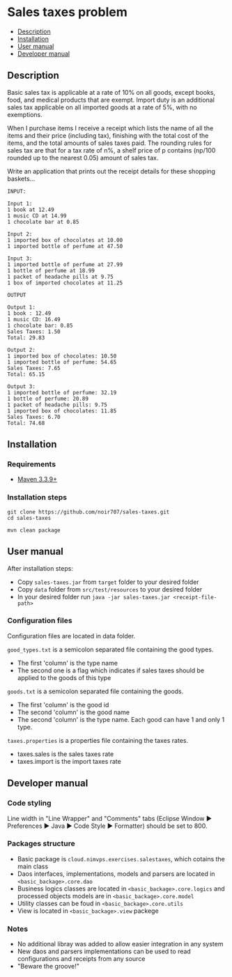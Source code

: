 # Sales taxes problem

- [Description](#description)
- [Installation](#installation)
- [User manual](#user-manual)
- [Developer manual](#developer-manual)

## Description

Basic sales tax is applicable at a rate of 10% on all goods, except books, food, and medical products that are exempt. Import duty is an additional sales tax applicable on all imported goods at a rate of 5%, with no exemptions.

When I purchase items I receive a receipt which lists the name of all the items and their price (including tax), finishing with the total cost of the items, and the total amounts of sales taxes paid. The rounding rules for sales tax are that for a tax rate of n%, a shelf price of p contains (np/100 rounded up to the nearest 0.05) amount of sales tax.

Write an application that prints out the receipt details for these shopping baskets...

```
INPUT:

Input 1:
1 book at 12.49
1 music CD at 14.99
1 chocolate bar at 0.85

Input 2:
1 imported box of chocolates at 10.00
1 imported bottle of perfume at 47.50

Input 3:
1 imported bottle of perfume at 27.99
1 bottle of perfume at 18.99
1 packet of headache pills at 9.75
1 box of imported chocolates at 11.25
```

```
OUTPUT

Output 1:
1 book : 12.49
1 music CD: 16.49
1 chocolate bar: 0.85
Sales Taxes: 1.50
Total: 29.83

Output 2:
1 imported box of chocolates: 10.50
1 imported bottle of perfume: 54.65
Sales Taxes: 7.65
Total: 65.15

Output 3:
1 imported bottle of perfume: 32.19
1 bottle of perfume: 20.89
1 packet of headache pills: 9.75
1 imported box of chocolates: 11.85
Sales Taxes: 6.70
Total: 74.68
```

## Installation

### Requirements

- [Maven 3.3.9+](https://maven.apache.org/download.cgi)

### Installation steps

```
git clone https://github.com/noir707/sales-taxes.git
cd sales-taxes

mvn clean package
```

## User manual

After installation steps:

- Copy `sales-taxes.jar` from `target` folder to your desired folder
- Copy `data` folder from `src/test/resources` to your desired folder
- In your desired folder run `java -jar sales-taxes.jar <receipt-file-path>`

### Configuration files

Configuration files are located in data folder.

`good_types.txt` is a semicolon separated file containing the good types.
- The first 'column' is the type name
- The second one is a flag which indicates if sales taxes should be applied to the goods of this type

`goods.txt` is a semicolon separated file containing the goods.
- The first 'column' is the good id
- The second 'column' is the good name
- The second 'column' is the type name. Each good can have 1 and only 1 type.

`taxes.properties` is a properties file containing the taxes rates.
- taxes.sales is the sales taxes rate
- taxes.import is the import taxes rate

## Developer manual

### Code styling
Line width in "Line Wrapper" and "Comments" tabs (Eclipse Window :arrow_forward: Preferences :arrow_forward: Java :arrow_forward: Code Style :arrow_forward: Formatter) should be set to 800.

### Packages structure
- Basic package is `cloud.nimvps.exercises.salestaxes`, which cotains the main class
- Daos interfaces, implementations, models and parsers are located in `<basic_backage>.core.dao`
- Business logics classes are located in `<basic_backage>.core.logics` and processed objects models are in `<basic_backage>.core.model`
- Utility classes can be foud in `<basic_backage>.core.utils`
- View is located in `<basic_backage>.view` packege

### Notes
- No additional libray was added to allow easier integration in any system
- New daos and parsers implementations can be used to read configurations and receipts from any source
- "Beware the groove!"